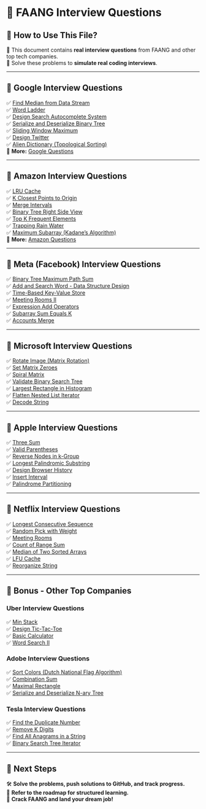 # 📂 FAANG Interview Questions  

## **📌 How to Use This File?**  
📝 This document contains **real interview questions** from FAANG and other top tech companies.  
🚀 Solve these problems to **simulate real coding interviews**.

---

## **📌 Google Interview Questions**  
✅ [Find Median from Data Stream](https://leetcode.com/problems/find-median-from-data-stream/)  
✅ [Word Ladder](https://leetcode.com/problems/word-ladder/)  
✅ [Design Search Autocomplete System](https://leetcode.com/problems/design-search-autocomplete-system/)  
✅ [Serialize and Deserialize Binary Tree](https://leetcode.com/problems/serialize-and-deserialize-binary-tree/)  
✅ [Sliding Window Maximum](https://leetcode.com/problems/sliding-window-maximum/)  
✅ [Design Twitter](https://leetcode.com/problems/design-twitter/)  
✅ [Alien Dictionary (Topological Sorting)](https://leetcode.com/problems/alien-dictionary/) <br>
📜 **More:** [Google Questions ](https://github.com/BhoomikaMehra23/LeetCode-Resources/blob/main/Interview-Questions/Google-Interview.md/)  

---

## **📌 Amazon Interview Questions**  
✅ [LRU Cache](https://leetcode.com/problems/lru-cache/)  
✅ [K Closest Points to Origin](https://leetcode.com/problems/k-closest-points-to-origin/)  
✅ [Merge Intervals](https://leetcode.com/problems/merge-intervals/)  
✅ [Binary Tree Right Side View](https://leetcode.com/problems/binary-tree-right-side-view/)  
✅ [Top K Frequent Elements](https://leetcode.com/problems/top-k-frequent-elements/)  
✅ [Trapping Rain Water](https://leetcode.com/problems/trapping-rain-water/)  
✅ [Maximum Subarray (Kadane’s Algorithm)](https://leetcode.com/problems/maximum-subarray/) <br> 
📜 **More:** [Amazon Questions ](https://github.com/BhoomikaMehra23/LeetCode-Resources/blob/main/Interview-Questions/Amazon-Interview.md/)  

---

## **📌 Meta (Facebook) Interview Questions**  
✅ [Binary Tree Maximum Path Sum](https://leetcode.com/problems/binary-tree-maximum-path-sum/)  
✅ [Add and Search Word - Data Structure Design](https://leetcode.com/problems/design-add-and-search-words-data-structure/)  
✅ [Time-Based Key-Value Store](https://leetcode.com/problems/time-based-key-value-store/)  
✅ [Meeting Rooms II](https://leetcode.com/problems/meeting-rooms-ii/)  
✅ [Expression Add Operators](https://leetcode.com/problems/expression-add-operators/)  
✅ [Subarray Sum Equals K](https://leetcode.com/problems/subarray-sum-equals-k/)  
✅ [Accounts Merge](https://leetcode.com/problems/accounts-merge/)  

---

## **📌 Microsoft Interview Questions**  
✅ [Rotate Image (Matrix Rotation)](https://leetcode.com/problems/rotate-image/)  
✅ [Set Matrix Zeroes](https://leetcode.com/problems/set-matrix-zeroes/)  
✅ [Spiral Matrix](https://leetcode.com/problems/spiral-matrix/)  
✅ [Validate Binary Search Tree](https://leetcode.com/problems/validate-binary-search-tree/)  
✅ [Largest Rectangle in Histogram](https://leetcode.com/problems/largest-rectangle-in-histogram/)  
✅ [Flatten Nested List Iterator](https://leetcode.com/problems/flatten-nested-list-iterator/)  
✅ [Decode String](https://leetcode.com/problems/decode-string/)  

---

## **📌 Apple Interview Questions**  
✅ [Three Sum](https://leetcode.com/problems/3sum/)  
✅ [Valid Parentheses](https://leetcode.com/problems/valid-parentheses/)  
✅ [Reverse Nodes in k-Group](https://leetcode.com/problems/reverse-nodes-in-k-group/)  
✅ [Longest Palindromic Substring](https://leetcode.com/problems/longest-palindromic-substring/)  
✅ [Design Browser History](https://leetcode.com/problems/design-browser-history/)  
✅ [Insert Interval](https://leetcode.com/problems/insert-interval/)  
✅ [Palindrome Partitioning](https://leetcode.com/problems/palindrome-partitioning/)  

---

## **📌 Netflix Interview Questions**  
✅ [Longest Consecutive Sequence](https://leetcode.com/problems/longest-consecutive-sequence/)  
✅ [Random Pick with Weight](https://leetcode.com/problems/random-pick-with-weight/)  
✅ [Meeting Rooms](https://leetcode.com/problems/meeting-rooms/)  
✅ [Count of Range Sum](https://leetcode.com/problems/count-of-range-sum/)  
✅ [Median of Two Sorted Arrays](https://leetcode.com/problems/median-of-two-sorted-arrays/)  
✅ [LFU Cache](https://leetcode.com/problems/lfu-cache/)  
✅ [Reorganize String](https://leetcode.com/problems/reorganize-string/)  

---

## **📌 Bonus - Other Top Companies**  

### **Uber Interview Questions**  
✅ [Min Stack](https://leetcode.com/problems/min-stack/)  
✅ [Design Tic-Tac-Toe](https://leetcode.com/problems/design-tic-tac-toe/)  
✅ [Basic Calculator](https://leetcode.com/problems/basic-calculator/)  
✅ [Word Search II](https://leetcode.com/problems/word-search-ii/)  

### **Adobe Interview Questions**  
✅ [Sort Colors (Dutch National Flag Algorithm)](https://leetcode.com/problems/sort-colors/)  
✅ [Combination Sum](https://leetcode.com/problems/combination-sum/)  
✅ [Maximal Rectangle](https://leetcode.com/problems/maximal-rectangle/)  
✅ [Serialize and Deserialize N-ary Tree](https://leetcode.com/problems/serialize-and-deserialize-n-ary-tree/)  

### **Tesla Interview Questions**  
✅ [Find the Duplicate Number](https://leetcode.com/problems/find-the-duplicate-number/)  
✅ [Remove K Digits](https://leetcode.com/problems/remove-k-digits/)  
✅ [Find All Anagrams in a String](https://leetcode.com/problems/find-all-anagrams-in-a-string/)  
✅ [Binary Search Tree Iterator](https://leetcode.com/problems/binary-search-tree-iterator/)  

---

## **📌 Next Steps**  
🛠 **Solve the problems, push solutions to GitHub, and track progress.**  
📜 **Refer to the roadmap for structured learning.**  
🚀 **Crack FAANG and land your dream job!**  
